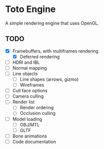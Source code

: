 # Toto Engine

A simple rendering engine that uses OpenGL.

## TODO

- [x] Framebuffers, with multiframes rendering
  - [x] Deferred rendering
- [ ] HDRI and IBL
- [ ] Normal mapping
- [ ] Line objects
  - [ ] Line shapes (arrows, gizmo)
  - [ ] Wireframes
- [ ] Cull face options
- [ ] Camera culling
- [ ] Render list
  - [ ] Render ordering
  - [ ] Occlusion culling
- [ ] Model loading
  - [ ] OBJ/MTL
  - [ ] GLTF
- [ ] Bone animations
- [ ] Code documentation
